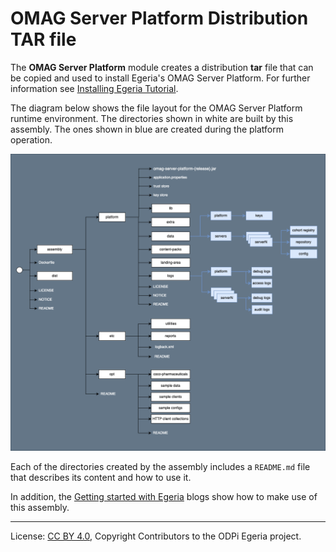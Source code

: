 <!-- SPDX-License-Identifier: CC-BY-4.0 -->
<!-- Copyright Contributors to the ODPi Egeria project. -->

# OMAG Server Platform Distribution TAR file

The **OMAG Server Platform** module creates a distribution **tar** file that can be copied
and used to install Egeria's OMAG Server Platform.   For further information see
[Installing Egeria Tutorial](https://egeria-project.org/education/tutorials/installing-egeria-tutorial).

The diagram below shows the file layout for the OMAG Server Platform runtime environment. The directories shown in white are built by this assembly.  The ones shown in blue are created during the platform operation.

![File layout for the omag-server-platform assembly](docs/fileLayout-omag-server-platform.png)

Each of the directories created by the assembly includes a `README.md` file that describes its content and how to use it.

In addition, the [Getting started with Egeria](https://getting-started-with-egeria.pdr-associates.com/introduction.html) blogs show how to make use of this assembly.

----
License: [CC BY 4.0](https://creativecommons.org/licenses/by/4.0/),
Copyright Contributors to the ODPi Egeria project.



 